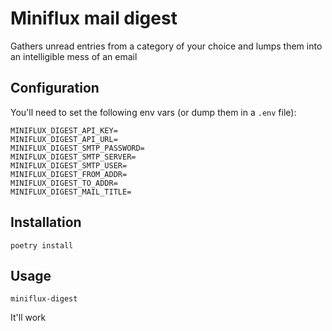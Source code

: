 # Miniflux mail digest
Gathers unread entries from a category of your choice and lumps them into an
intelligible mess of an email

## Configuration
You'll need to set the following env vars (or dump them in a `.env` file):

```
MINIFLUX_DIGEST_API_KEY=
MINIFLUX_DIGEST_API_URL=
MINIFLUX_DIGEST_SMTP_PASSWORD=
MINIFLUX_DIGEST_SMTP_SERVER=
MINIFLUX_DIGEST_SMTP_USER=
MINIFLUX_DIGEST_FROM_ADDR=
MINIFLUX_DIGEST_TO_ADDR=
MINIFLUX_DIGEST_MAIL_TITLE=
```

## Installation
``` shell
poetry install
```

## Usage
``` shell
miniflux-digest
```

It'll work
